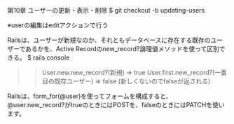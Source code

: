 第10章
ユーザーの更新・表示・削除
$ git checkout -b updating-users

※userの編集はeditアクションで行う

Railsは、ユーザーが新規なのか、それともデータベースに存在する既存のユーザーであるかを、Active Recordのnew_record?論理値メソッドを使って区別できる。
$ rails console
>> User.new.new_record?(新規)
=> true
>> User.first.new_record?(一番目の既存ユーザー)
=> false (新しくないのでfalseが返される)

Railsは、form_for(@user)を使ってフォームを構成すると、@user.new_record?がtrueのときにはPOSTを、falseのときにはPATCHを使います。
